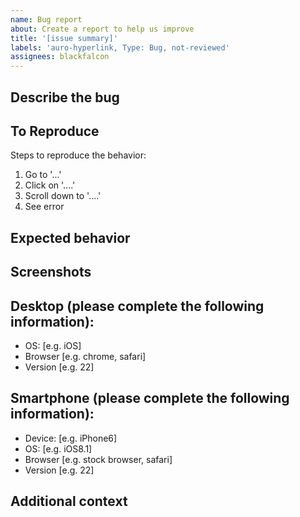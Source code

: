 ```yaml
---
name: Bug report
about: Create a report to help us improve
title: '[issue summary]'
labels: 'auro-hyperlink, Type: Bug, not-reviewed'
assignees: blackfalcon
---
```


## Describe the bug

<!-- A clear and concise description of what the bug is. -->

## To Reproduce

Steps to reproduce the behavior:

1. Go to '...'
1. Click on '....'
1. Scroll down to '....'
1. See error

## Expected behavior

<!-- A clear and concise description of what you expected to happen. -->

## Screenshots

<!-- If applicable, add screenshots to help explain your problem. -->

## Desktop (please complete the following information):

 - OS: [e.g. iOS]
 - Browser [e.g. chrome, safari]
 - Version [e.g. 22]

## Smartphone (please complete the following information):

 - Device: [e.g. iPhone6]
 - OS: [e.g. iOS8.1]
 - Browser [e.g. stock browser, safari]
 - Version [e.g. 22]

## Additional context

<!-- Add any other context about the problem here. -->
